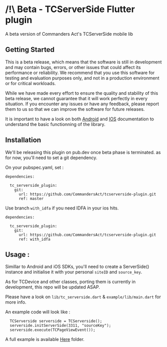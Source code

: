 # /!\ Beta - TCServerSide Flutter plugin

A beta version of Commanders Act's TCServerSide mobile lib

## Getting Started

This is a beta release, which means that the software is still in development and may contain bugs, errors, or other issues that could affect its performance or reliability. We recommend that you use this software for testing and evaluation purposes only, and not in a production environment or for critical workloads.


While we have made every effort to ensure the quality and stability of this beta release, we cannot guarantee that it will work perfectly in every situation. If you encounter any issues or have any feedback, please report them to us so that we can improve the software for future releases.

It is important to have a look on both [Android](https://github.com/CommandersAct/AndroidV5/tree/master/TCServerSide) and [IOS](https://github.com/CommandersAct/iosv5/tree/master/TCServerSide) documentation to understand the basic functionning of the library. 

## Installation 

We'll be releasing this plugin on pub.dev once beta phase is terminated. as for now, you'll need to set a git dependency. 

On your pubspec.yaml, set : 

```
dependencies:

  tc_serverside_plugin:
    git:
      url: https://github.com/CommandersAct/tcserverside-plugin.git
      ref: master
```

Use branch `with_idfa` if you need IDFA in your ios hits.

```
dependencies:

  tc_serverside_plugin:
    git:
      url: https://github.com/CommandersAct/tcserverside-plugin.git
      ref: with_idfa
```

## Usage : 

Simillar to Android and iOS SDKs, you'll need to create a ServerSide() instance and initialise it with your personal `siteID` and `source_key`.

As for TCDevice and other classes, porting them is currently in development, this repo will be updated ASAP.

Please have a look on `lib/tc_serverside.dart`  & `example/lib/main.dart` for more info. 

An example code will look like : 

```
  TCServerside serverside = TCServerside();
  serverside.initServerSide(3311, "sourceKey");
  serverside.execute(TCPageViewEvent());
```

A full example is available [Here](https://github.com/CommandersAct/TCMobileDemo-flutter) folder.
